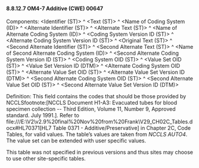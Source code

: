 #### 8.8.12.7 OM4-7 Additive (CWE) 00647

Components: &lt;Identifier (ST)> ^ &lt;Text (ST)> ^ &lt;Name of Coding System (ID)> ^ &lt;Alternate Identifier (ST)> ^ &lt;Alternate Text (ST)> ^ &lt;Name of Alternate Coding System (ID)> ^ &lt;Coding System Version ID (ST)> ^ &lt;Alternate Coding System Version ID (ST)> ^ &lt;Original Text (ST)> ^ &lt;Second Alternate Identifier (ST)> ^ &lt;Second Alternate Text (ST)> ^ &lt;Name of Second Alternate Coding System (ID)> ^ &lt;Second Alternate Coding System Version ID (ST)> ^ &lt;Coding System OID (ST)> ^ &lt;Value Set OID (ST)> ^ &lt;Value Set Version ID (DTM)> ^ &lt;Alternate Coding System OID (ST)> ^ &lt;Alternate Value Set OID (ST)> ^ &lt;Alternate Value Set Version ID (DTM)> ^ &lt;Second Alternate Coding System OID (ST)> ^ &lt;Second Alternate Value Set OID (ST)> ^ &lt;Second Alternate Value Set Version ID (DTM)>

Definition: This field contains the codes that should be those provided by NCCLSfootnote:[NCCLS Document H1-A3: Evacuated tubes for blood specimen collection -- Third Edition, Volume 11, Number 9, Approved standard. July 1991.]. Refer to file:///E:\V2\v2.9%20final%20Nov%20from%20Frank\V29_CH02C_Tables.docx#HL70371[HL7 Table 0371 - Additive/Preservative] in Chapter 2C, Code Tables, for valid values. The table’s values are taken from _NCCLS AUTO4_. The value set can be extended with user specific values.

This table was not specified in previous versions and thus sites may choose to use other site-specific tables.
